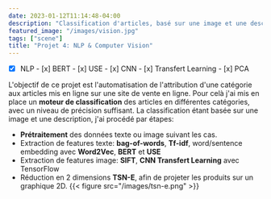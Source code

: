 ```yaml
---
date: 2023-01-12T11:14:48-04:00
description: "Classification d'articles, basé sur une image et une description"
featured_image: "/images/vision.jpg"
tags: ["scene"]
title: "Projet 4: NLP & Computer Vision"
---
```


- [x] NLP  - [x] BERT - [x] USE - [x] CNN - [x] Transfert Learning - [x] PCA

L'objectif de ce projet est l'automatisation de l'attribution d'une catégorie aux articles mis en ligne sur une site de vente en ligne.
Pour celà j'ai mis en place un **moteur de classification** des articles en différentes catégories, avec un niveau de précision suffisant.
La classification étant basée sur une image et une description, j'ai procédé par étapes:
* **Prétraitement** des données texte ou image suivant les cas.
* Extraction de features texte: **bag-of-words**, **Tf-idf**, word/sentence embedding avec **Word2Vec**, **BERT** et **USE**
* Extraction de features image: **SIFT**, **CNN Transfert Learning** avec TensorFlow
* Réduction en 2 dimensions **TSN-E**, afin de projeter les produits sur un graphique 2D.
{{< figure src="/images/tsn-e.png" >}}
